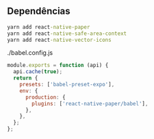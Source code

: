 ## Dependências
```cmd
yarn add react-native-paper
yarn add react-native-safe-area-context
yarn add react-native-vector-icons
```

./babel.config.js
```javascript
module.exports = function (api) {
  api.cache(true);
  return {
    presets: ['babel-preset-expo'],
    env: {
      production: {
        plugins: ['react-native-paper/babel'],
      },
    },
  };
};
```